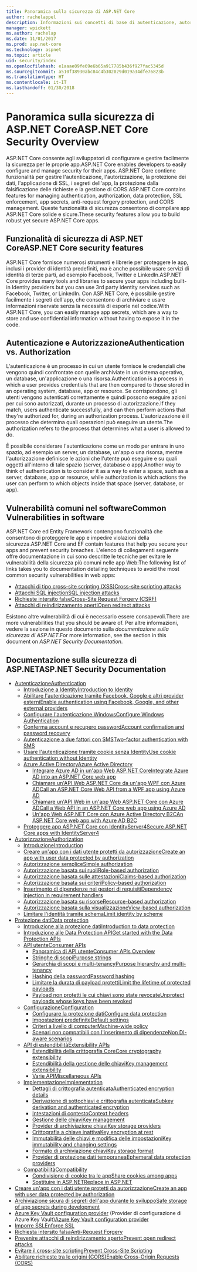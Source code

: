```yaml
---
title: Panoramica sulla sicurezza di ASP.NET Core
author: rachelappel
description: Informazioni sui concetti di base di autenticazione, autorizzazione e sicurezza in ASP.NET Core.
manager: wpickett
ms.author: rachelap
ms.date: 11/01/2017
ms.prod: asp.net-core
ms.technology: aspnet
ms.topic: article
uid: security/index
ms.openlocfilehash: e1aaae09fe69e6b65a917785b436f927fac5345d
ms.sourcegitcommit: a510f38930abc84c4b302029d019a34dfe76823b
ms.translationtype: HT
ms.contentlocale: it-IT
ms.lasthandoff: 01/30/2018
---
```

# <a name="aspnet-core-security-overview"></a><span data-ttu-id="e9308-103">Panoramica sulla sicurezza di ASP.NET Core</span><span class="sxs-lookup"><span data-stu-id="e9308-103">ASP.NET Core Security Overview</span></span>

<span data-ttu-id="e9308-104">ASP.NET Core consente agli sviluppatori di configurare e gestire facilmente la sicurezza per le proprie app.</span><span class="sxs-lookup"><span data-stu-id="e9308-104">ASP.NET Core enables developers to easily configure and manage security for their apps.</span></span> <span data-ttu-id="e9308-105">ASP.NET Core contiene funzionalità per gestire l'autenticazione, l'autorizzazione, la protezione dei dati, l'applicazione di SSL, i segreti dell'app, la protezione dalla falsificazione delle richieste e la gestione di CORS.</span><span class="sxs-lookup"><span data-stu-id="e9308-105">ASP.NET Core contains features for managing authentication, authorization, data protection, SSL enforcement, app secrets, anti-request forgery protection, and CORS management.</span></span> <span data-ttu-id="e9308-106">Queste funzionalità di sicurezza consentono di compilare app ASP.NET Core solide e sicure.</span><span class="sxs-lookup"><span data-stu-id="e9308-106">These security features allow you to build robust yet secure ASP.NET Core apps.</span></span> 

## <a name="aspnet-core-security-features"></a><span data-ttu-id="e9308-107">Funzionalità di sicurezza di ASP.NET Core</span><span class="sxs-lookup"><span data-stu-id="e9308-107">ASP.NET Core security features</span></span>

<span data-ttu-id="e9308-108">ASP.NET Core fornisce numerosi strumenti e librerie per proteggere le app, inclusi i provider di identità predefiniti, ma è anche possibile usare servizi di identità di terze parti, ad esempio Facebook, Twitter e LinkedIn.</span><span class="sxs-lookup"><span data-stu-id="e9308-108">ASP.NET Core provides many tools and libraries to secure your apps including built-in Identity providers but you can use 3rd party identity services such as Facebook, Twitter, or LinkedIn.</span></span> <span data-ttu-id="e9308-109">Con ASP.NET Core, è possibile gestire facilmente i segreti dell'app, che consentono di archiviare e usare informazioni riservate senza la necessità di esporle nel codice.</span><span class="sxs-lookup"><span data-stu-id="e9308-109">With ASP.NET Core, you can easily manage app secrets, which are a way to store and use confidential information without having to expose it in the code.</span></span> 

## <a name="authentication-vs-authorization"></a><span data-ttu-id="e9308-110">Autenticazione e Autorizzazione</span><span class="sxs-lookup"><span data-stu-id="e9308-110">Authentication vs. Authorization</span></span>

<span data-ttu-id="e9308-111">L'autenticazione è un processo in cui un utente fornisce le credenziali che vengono quindi confrontate con quelle archiviate in un sistema operativo, un database, un'applicazione o una risorsa.</span><span class="sxs-lookup"><span data-stu-id="e9308-111">Authentication is a process in which a user provides credentials that are then compared to those stored in an operating system, database, app or resource.</span></span> <span data-ttu-id="e9308-112">Se corrispondono, gli utenti vengono autenticati correttamente e quindi possono eseguire azioni per cui sono autorizzati, durante un processo di autorizzazione.</span><span class="sxs-lookup"><span data-stu-id="e9308-112">If they match, users authenticate successfully, and can then perform actions that they're authorized for, during an authorization process.</span></span> <span data-ttu-id="e9308-113">L'autorizzazione è il processo che determina quali operazioni può eseguire un utente.</span><span class="sxs-lookup"><span data-stu-id="e9308-113">The authorization refers to the process that determines what a user is allowed to do.</span></span> 

<span data-ttu-id="e9308-114">È possibile considerare l'autenticazione come un modo per entrare in uno spazio, ad esempio un server, un database, un'app o una risorsa, mentre l'autorizzazione definisce le azioni che l'utente può eseguire e su quali oggetti all'interno di tale spazio (server, database o app).</span><span class="sxs-lookup"><span data-stu-id="e9308-114">Another way to think of authentication is to consider it as a way to enter a space, such as a server, database, app or resource, while authorization is which actions the user can perform to which objects inside that space (server, database, or app).</span></span>

## <a name="common-vulnerabilities-in-software"></a><span data-ttu-id="e9308-115">Vulnerabilità comuni nel software</span><span class="sxs-lookup"><span data-stu-id="e9308-115">Common Vulnerabilities in software</span></span>

<span data-ttu-id="e9308-116">ASP.NET Core ed Entity Framework contengono funzionalità che consentono di proteggere le app e impedire violazioni della sicurezza.</span><span class="sxs-lookup"><span data-stu-id="e9308-116">ASP.NET Core and EF contain features that help you secure your apps and prevent security breaches.</span></span> <span data-ttu-id="e9308-117">L'elenco di collegamenti seguente offre documentazione in cui sono descritte le tecniche per evitare le vulnerabilità della sicurezza più comuni nelle app Web:</span><span class="sxs-lookup"><span data-stu-id="e9308-117">The following list of links takes you to documentation detailing techniques to avoid the most common security vulnerabilities in web apps:</span></span>

* [<span data-ttu-id="e9308-118">Attacchi di tipo cross-site scripting (XSS)</span><span class="sxs-lookup"><span data-stu-id="e9308-118">Cross-site scripting attacks</span></span>](https://docs.microsoft.com/aspnet/core/security/cross-site-scripting)
* [<span data-ttu-id="e9308-119">Attacchi SQL injection</span><span class="sxs-lookup"><span data-stu-id="e9308-119">SQL injection attacks</span></span>](https://docs.microsoft.com/ef/core/querying/raw-sql)
* [<span data-ttu-id="e9308-120">Richieste intersito false</span><span class="sxs-lookup"><span data-stu-id="e9308-120">Cross-Site Request Forgery (CSRF)</span></span>](https://docs.microsoft.com/aspnet/core/security/anti-request-forgery)
* [<span data-ttu-id="e9308-121">Attacchi di reindirizzamento aperti</span><span class="sxs-lookup"><span data-stu-id="e9308-121">Open redirect attacks</span></span>](https://docs.microsoft.com/aspnet/core/security/preventing-open-redirects)

<span data-ttu-id="e9308-122">Esistono altre vulnerabilità di cui è necessario essere consapevoli.</span><span class="sxs-lookup"><span data-stu-id="e9308-122">There are more vulnerabilities that you should be aware of.</span></span> <span data-ttu-id="e9308-123">Per altre informazioni, vedere la sezione in questo documento sulla *documentazione sulla sicurezza di ASP.NET*.</span><span class="sxs-lookup"><span data-stu-id="e9308-123">For more information, see the section in this document on *ASP.NET Security Documentation*.</span></span> 

## <a name="aspnet-security-documentation"></a><span data-ttu-id="e9308-124">Documentazione sulla sicurezza di ASP.NET</span><span class="sxs-lookup"><span data-stu-id="e9308-124">ASP.NET Security Documentation</span></span>

*   [<span data-ttu-id="e9308-125">Autenticazione</span><span class="sxs-lookup"><span data-stu-id="e9308-125">Authentication</span></span>](authentication/index.md)
    *   [<span data-ttu-id="e9308-126">Introduzione a Identity</span><span class="sxs-lookup"><span data-stu-id="e9308-126">Introduction to Identity</span></span>](authentication/identity.md)
    *   [<span data-ttu-id="e9308-127">Abilitare l'autenticazione tramite Facebook, Google e altri provider esterni</span><span class="sxs-lookup"><span data-stu-id="e9308-127">Enable authentication using Facebook, Google, and other external providers</span></span>](authentication/social/index.md)
    * [<span data-ttu-id="e9308-128">Configurare l'autenticazione Windows</span><span class="sxs-lookup"><span data-stu-id="e9308-128">Configure Windows Authentication</span></span>](authentication/windowsauth.md)
    *   [<span data-ttu-id="e9308-129">Conferma account e recupero password</span><span class="sxs-lookup"><span data-stu-id="e9308-129">Account confirmation and password recovery</span></span>](authentication/accconfirm.md)
    *   [<span data-ttu-id="e9308-130">Autenticazione a due fattori con SMS</span><span class="sxs-lookup"><span data-stu-id="e9308-130">Two-factor authentication with SMS</span></span>](authentication/2fa.md) 
    *   [<span data-ttu-id="e9308-131">Usare l'autenticazione tramite cookie senza Identity</span><span class="sxs-lookup"><span data-stu-id="e9308-131">Use cookie authentication without Identity</span></span>](authentication/cookie.md)
    *   [<span data-ttu-id="e9308-132">Azure Active Directory</span><span class="sxs-lookup"><span data-stu-id="e9308-132">Azure Active Directory</span></span>](authentication/azure-active-directory/index.md)
        *   [<span data-ttu-id="e9308-133">Integrare Azure AD in un'app Web ASP.NET Core</span><span class="sxs-lookup"><span data-stu-id="e9308-133">Integrate Azure AD into an ASP.NET Core web app</span></span>](https://azure.microsoft.com/documentation/samples/active-directory-dotnet-webapp-openidconnect-aspnetcore/)
        *   [<span data-ttu-id="e9308-134">Chiamare un'API Web ASP.NET Core da un'app WPF con Azure AD</span><span class="sxs-lookup"><span data-stu-id="e9308-134">Call an ASP.NET Core Web API from a WPF app using Azure AD</span></span>](https://azure.microsoft.com/documentation/samples/active-directory-dotnet-native-aspnetcore/)
        *   [<span data-ttu-id="e9308-135">Chiamare un'API Web in un'app Web ASP.NET Core con Azure AD</span><span class="sxs-lookup"><span data-stu-id="e9308-135">Call a Web API in an ASP.NET Core web app using Azure AD</span></span>](https://azure.microsoft.com/documentation/samples/active-directory-dotnet-webapp-webapi-openidconnect-aspnetcore/)
        *   [<span data-ttu-id="e9308-136">Un'app Web ASP.NET Core con Azure Active Directory B2C</span><span class="sxs-lookup"><span data-stu-id="e9308-136">An ASP.NET Core web app with Azure AD B2C</span></span>](https://azure.microsoft.com/resources/samples/active-directory-b2c-dotnetcore-webapp/)
    *   [<span data-ttu-id="e9308-137">Proteggere app ASP.NET Core con IdentityServer4</span><span class="sxs-lookup"><span data-stu-id="e9308-137">Secure ASP.NET Core apps with IdentityServer4</span></span>](https://identityserver4.readthedocs.io)
*   [<span data-ttu-id="e9308-138">Autorizzazione</span><span class="sxs-lookup"><span data-stu-id="e9308-138">Authorization</span></span>](authorization/index.md)
    *   [<span data-ttu-id="e9308-139">Introduzione</span><span class="sxs-lookup"><span data-stu-id="e9308-139">Introduction</span></span>](authorization/introduction.md)
    *   [<span data-ttu-id="e9308-140">Creare un'app con i dati utente protetti da autorizzazione</span><span class="sxs-lookup"><span data-stu-id="e9308-140">Create an app with user data protected by authorization</span></span>](xref:security/authorization/secure-data)
    *   [<span data-ttu-id="e9308-141">Autorizzazione semplice</span><span class="sxs-lookup"><span data-stu-id="e9308-141">Simple authorization</span></span>](authorization/simple.md)
    *   [<span data-ttu-id="e9308-142">Autorizzazione basata sui ruoli</span><span class="sxs-lookup"><span data-stu-id="e9308-142">Role-based authorization</span></span>](authorization/roles.md)
    *   [<span data-ttu-id="e9308-143">Autorizzazione basata sulle attestazioni</span><span class="sxs-lookup"><span data-stu-id="e9308-143">Claims-based authorization</span></span>](authorization/claims.md)
    *   [<span data-ttu-id="e9308-144">Autorizzazione basata sui criteri</span><span class="sxs-lookup"><span data-stu-id="e9308-144">Policy-based authorization</span></span>](authorization/policies.md)
    *   [<span data-ttu-id="e9308-145">Inserimento di dipendenze nei gestori di requisiti</span><span class="sxs-lookup"><span data-stu-id="e9308-145">Dependency injection in requirement handlers</span></span>](authorization/dependencyinjection.md)
    *   [<span data-ttu-id="e9308-146">Autorizzazione basata su risorse</span><span class="sxs-lookup"><span data-stu-id="e9308-146">Resource-based authorization</span></span>](authorization/resourcebased.md)
    *   [<span data-ttu-id="e9308-147">Autorizzazione basata sulla visualizzazione</span><span class="sxs-lookup"><span data-stu-id="e9308-147">View-based authorization</span></span>](authorization/views.md)
    *   [<span data-ttu-id="e9308-148">Limitare l'identità tramite schema</span><span class="sxs-lookup"><span data-stu-id="e9308-148">Limit identity by scheme</span></span>](authorization/limitingidentitybyscheme.md)
*   [<span data-ttu-id="e9308-149">Protezione dati</span><span class="sxs-lookup"><span data-stu-id="e9308-149">Data protection</span></span>](data-protection/index.md)
    *   [<span data-ttu-id="e9308-150">Introduzione alla protezione dati</span><span class="sxs-lookup"><span data-stu-id="e9308-150">Introduction to data protection</span></span>](data-protection/introduction.md)
    *   [<span data-ttu-id="e9308-151">Introduzione alle Data Protection API</span><span class="sxs-lookup"><span data-stu-id="e9308-151">Get started with the Data Protection APIs</span></span>](data-protection/using-data-protection.md)
    *   [<span data-ttu-id="e9308-152">API utente</span><span class="sxs-lookup"><span data-stu-id="e9308-152">Consumer APIs</span></span>](data-protection/consumer-apis/index.md)
        *   [<span data-ttu-id="e9308-153">Panoramica di API utente</span><span class="sxs-lookup"><span data-stu-id="e9308-153">Consumer APIs Overview</span></span>](data-protection/consumer-apis/overview.md)
        *   [<span data-ttu-id="e9308-154">Stringhe di scopi</span><span class="sxs-lookup"><span data-stu-id="e9308-154">Purpose strings</span></span>](data-protection/consumer-apis/purpose-strings.md)
        *   [<span data-ttu-id="e9308-155">Gerarchia di scopi e multi-tenancy</span><span class="sxs-lookup"><span data-stu-id="e9308-155">Purpose hierarchy and multi-tenancy</span></span>](data-protection/consumer-apis/purpose-strings-multitenancy.md)
        *   [<span data-ttu-id="e9308-156">Hashing della password</span><span class="sxs-lookup"><span data-stu-id="e9308-156">Password hashing</span></span>](data-protection/consumer-apis/password-hashing.md)
        *   [<span data-ttu-id="e9308-157">Limitare la durata di payload protetti</span><span class="sxs-lookup"><span data-stu-id="e9308-157">Limit the lifetime of protected payloads</span></span>](data-protection/consumer-apis/limited-lifetime-payloads.md)
        *   [<span data-ttu-id="e9308-158">Payload non protetti le cui chiavi sono state revocate</span><span class="sxs-lookup"><span data-stu-id="e9308-158">Unprotect payloads whose keys have been revoked</span></span>](data-protection/consumer-apis/dangerous-unprotect.md)
    *   [<span data-ttu-id="e9308-159">Configurazione</span><span class="sxs-lookup"><span data-stu-id="e9308-159">Configuration</span></span>](data-protection/configuration/index.md)
        *   [<span data-ttu-id="e9308-160">Configurare la protezione dati</span><span class="sxs-lookup"><span data-stu-id="e9308-160">Configure data protection</span></span>](data-protection/configuration/overview.md)
        *   [<span data-ttu-id="e9308-161">Impostazioni predefinite</span><span class="sxs-lookup"><span data-stu-id="e9308-161">Default settings</span></span>](data-protection/configuration/default-settings.md)
        *   [<span data-ttu-id="e9308-162">Criteri a livello di computer</span><span class="sxs-lookup"><span data-stu-id="e9308-162">Machine-wide policy</span></span>](data-protection/configuration/machine-wide-policy.md)
        *   [<span data-ttu-id="e9308-163">Scenari non compatibili con l'inserimento di dipendenze</span><span class="sxs-lookup"><span data-stu-id="e9308-163">Non DI-aware scenarios</span></span>](data-protection/configuration/non-di-scenarios.md)
    *   [<span data-ttu-id="e9308-164">API di estendibilità</span><span class="sxs-lookup"><span data-stu-id="e9308-164">Extensibility APIs</span></span>](data-protection/extensibility/index.md)
        *   [<span data-ttu-id="e9308-165">Estendibilità della crittografia Core</span><span class="sxs-lookup"><span data-stu-id="e9308-165">Core cryptography extensibility</span></span>](data-protection/extensibility/core-crypto.md)
        *   [<span data-ttu-id="e9308-166">Estendibilità della gestione delle chiavi</span><span class="sxs-lookup"><span data-stu-id="e9308-166">Key management extensibility</span></span>](data-protection/extensibility/key-management.md)
        *   [<span data-ttu-id="e9308-167">Varie API</span><span class="sxs-lookup"><span data-stu-id="e9308-167">Miscellaneous APIs</span></span>](data-protection/extensibility/misc-apis.md)
    *   [<span data-ttu-id="e9308-168">Implementazione</span><span class="sxs-lookup"><span data-stu-id="e9308-168">Implementation</span></span>](data-protection/implementation/index.md)
        *   [<span data-ttu-id="e9308-169">Dettagli di crittografia autenticata</span><span class="sxs-lookup"><span data-stu-id="e9308-169">Authenticated encryption details</span></span>](data-protection/implementation/authenticated-encryption-details.md)
        *   [<span data-ttu-id="e9308-170">Derivazione di sottochiavi e crittografia autenticata</span><span class="sxs-lookup"><span data-stu-id="e9308-170">Subkey derivation and authenticated encryption</span></span>](data-protection/implementation/subkeyderivation.md)
        *   [<span data-ttu-id="e9308-171">Intestazioni di contesto</span><span class="sxs-lookup"><span data-stu-id="e9308-171">Context headers</span></span>](data-protection/implementation/context-headers.md)
        *   [<span data-ttu-id="e9308-172">Gestione delle chiavi</span><span class="sxs-lookup"><span data-stu-id="e9308-172">Key management</span></span>](data-protection/implementation/key-management.md)
        *   [<span data-ttu-id="e9308-173">Provider di archiviazione chiavi</span><span class="sxs-lookup"><span data-stu-id="e9308-173">Key storage providers</span></span>](data-protection/implementation/key-storage-providers.md)
        *   [<span data-ttu-id="e9308-174">Crittografia a chiave inattiva</span><span class="sxs-lookup"><span data-stu-id="e9308-174">Key encryption at rest</span></span>](data-protection/implementation/key-encryption-at-rest.md)
        *   [<span data-ttu-id="e9308-175">Immutabilità delle chiavi e modifica delle impostazioni</span><span class="sxs-lookup"><span data-stu-id="e9308-175">Key immutability and changing settings</span></span>](data-protection/implementation/key-immutability.md)
        *   [<span data-ttu-id="e9308-176">Formato di archiviazione chiavi</span><span class="sxs-lookup"><span data-stu-id="e9308-176">Key storage format</span></span>](data-protection/implementation/key-storage-format.md)
        *   [<span data-ttu-id="e9308-177">Provider di protezione dati temporanea</span><span class="sxs-lookup"><span data-stu-id="e9308-177">Ephemeral data protection providers</span></span>](data-protection/implementation/key-storage-ephemeral.md)
    *   [<span data-ttu-id="e9308-178">Compatibilità</span><span class="sxs-lookup"><span data-stu-id="e9308-178">Compatibility</span></span>](data-protection/compatibility/index.md)
        *   [<span data-ttu-id="e9308-179">Condivisione di cookie tra le app</span><span class="sxs-lookup"><span data-stu-id="e9308-179">Share cookies among apps</span></span>](data-protection/compatibility/cookie-sharing.md)
        *   [<span data-ttu-id="e9308-180">Sostituire <machineKey> in ASP.NET</span><span class="sxs-lookup"><span data-stu-id="e9308-180">Replace <machineKey> in ASP.NET</span></span>](data-protection/compatibility/replacing-machinekey.md)
*   [<span data-ttu-id="e9308-181">Creare un'app con i dati utente protetti da autorizzazione</span><span class="sxs-lookup"><span data-stu-id="e9308-181">Create an app with user data protected by authorization</span></span>](xref:security/authorization/secure-data)
*   [<span data-ttu-id="e9308-182">Archiviazione sicura di segreti dell'app durante lo sviluppo</span><span class="sxs-lookup"><span data-stu-id="e9308-182">Safe storage of app secrets during development</span></span>](app-secrets.md)
*   <span data-ttu-id="e9308-183">[Azure Key Vault configuration provider](key-vault-configuration.md) (Provider di configurazione di Azure Key Vault)</span><span class="sxs-lookup"><span data-stu-id="e9308-183">[Azure Key Vault configuration provider](key-vault-configuration.md)</span></span>
*   [<span data-ttu-id="e9308-184">Imporre SSL</span><span class="sxs-lookup"><span data-stu-id="e9308-184">Enforce SSL</span></span>](enforcing-ssl.md)
*   [<span data-ttu-id="e9308-185">Richiesta intersito falsa</span><span class="sxs-lookup"><span data-stu-id="e9308-185">Anti-Request Forgery</span></span>](anti-request-forgery.md)
*   [<span data-ttu-id="e9308-186">Prevenire attacchi di reindirizzamento aperto</span><span class="sxs-lookup"><span data-stu-id="e9308-186">Prevent open redirect attacks</span></span>](preventing-open-redirects.md)
*   [<span data-ttu-id="e9308-187">Evitare il cross-site scripting</span><span class="sxs-lookup"><span data-stu-id="e9308-187">Prevent Cross-Site Scripting</span></span>](cross-site-scripting.md)
*   [<span data-ttu-id="e9308-188">Abilitare richieste tra le origini (CORS)</span><span class="sxs-lookup"><span data-stu-id="e9308-188">Enable Cross-Origin Requests (CORS)</span></span>](cors.md)
